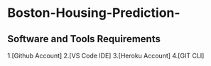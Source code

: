 # Boston-Housing-Prediction-
## Software and Tools Requirements

1.[Github Account]
2.[VS Code IDE]
3.[Heroku Account]
4.[GIT CLI]